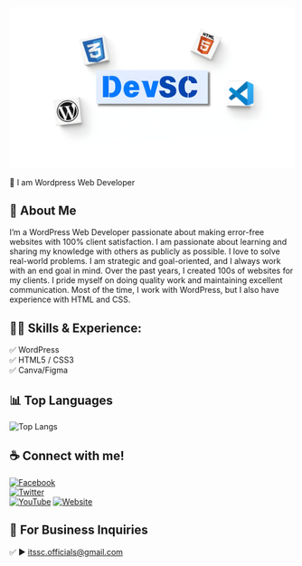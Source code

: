 <img src="banner.jpg" alt="Banner Image">

👑 I am Wordpress Web Developer  

## 🚀 About Me
I’m a WordPress Web Developer passionate about making error-free websites with 100% client satisfaction. I am passionate about learning and sharing my knowledge with others as publicly as possible. I love to solve real-world problems. I am strategic and goal-oriented, and I always work with an end goal in mind. Over the past years, I created 100s of websites for my clients. I pride myself on doing quality work and maintaining excellent communication. Most of the time, I work with WordPress, but I also have experience with HTML and CSS.

## 👨‍💻 Skills & Experience:
✅ WordPress  
✅ HTML5 / CSS3  
✅ Canva/Figma

## 📊 Top Languages
![Top Langs](https://github-readme-stats.vercel.app/api/top-langs/?username=shovoalways&layout=compact)

## ☕ Connect with me!
[![Facebook](https://img.shields.io/badge/Facebook-%231877F2.svg?&style=for-the-badge&logo=facebook&logoColor=white)](https://www.facebook.com/profile.php?id=61572778846442)  
[![Twitter](https://img.shields.io/badge/Twitter-%231DA1F2.svg?&style=for-the-badge&logo=twitter&logoColor=white)](https://twitter.com)  
[![YouTube](https://img.shields.io/badge/YouTube-%23FF0000.svg?&style=for-the-badge&logo=youtube&logoColor=white)](https://youtube.com)
[![Website](https://img.shields.io/badge/Website-%23000000.svg?&style=for-the-badge&logo=InternetExplorer&logoColor=white)](https://devsc.kesug.com)
   

## 📧 For Business Inquiries  
✅ ► itssc.officials@gmail.com
